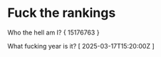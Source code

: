 # Fuck the rankings

Who the hell am I?
{ 15176763 }

What fucking year is it?
[ 2025-03-17T15:20:00Z ]
